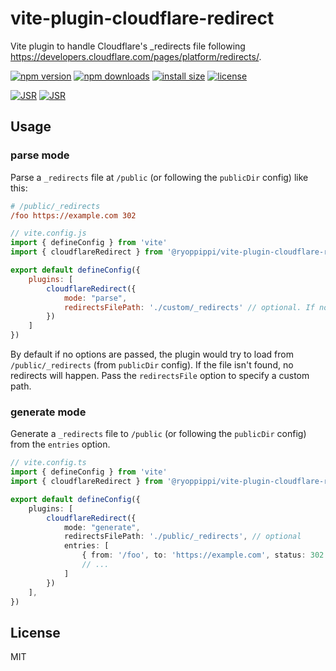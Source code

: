 # vite-plugin-cloudflare-redirect

Vite plugin to handle Cloudflare's \_redirects file following https://developers.cloudflare.com/pages/platform/redirects/.

[![npm version](https://img.shields.io/npm/v/@ryoppippi/vite-plugin-cloudflare-redirect)](https://www.npmjs.com/package/@ryoppippi/vite-plugin-cloudflare-redirect)
[![npm downloads](https://img.shields.io/npm/dm/@ryoppippi/vite-plugin-cloudflare-redirect)](https://www.npmjs.com/package/@ryoppippi/vite-plugin-cloudflare-redirect)
[![install size](https://packagephobia.com/badge?p=@ryoppippi/vite-plugin-cloudflare-redirect)](https://packagephobia.com/result?p=@ryoppippi/vite-plugin-cloudflare-redirect)
[![license](https://img.shields.io/npm/l/@ryoppippi/vite-plugin-cloudflare-redirect)](https://github.com/ryoppippi/vite-plugin-cloudflare-redirect/blob/main/LICENSE)

[![JSR](https://jsr.io/badges/@ryoppippi/vite-plugin-cloudflare-redirect)](https://jsr.io/@ryoppippi/vite-plugin-cloudflare-redirect)
[![JSR](https://jsr.io/badges/@ryoppippi/vite-plugin-cloudflare-redirect/score)](https://jsr.io/@ryoppippi/vite-plugin-cloudflare-redirect)

## Usage

### parse mode
Parse a `_redirects` file at `/public` (or following the `publicDir` config) like this:

```ini
# /public/_redirects
/foo https://example.com 302
```

```js
// vite.config.js
import { defineConfig } from 'vite'
import { cloudflareRedirect } from '@ryoppippi/vite-plugin-cloudflare-redirect'

export default defineConfig({
    plugins: [
        cloudflareRedirect({
            mode: "parse",
            redirectsFilePath: './custom/_redirects' // optional. If not specified, this plugin parses the default public or static directory from vite config.
        })
    ]
})
```

By default if no options are passed, the plugin would try to load from `/public/_redirects` (from `publicDir` config). If the file isn't found, no redirects will happen. Pass the `redirectsFile` option to specify a custom path.

### generate mode

Generate a `_redirects` file to `/public` (or following the `publicDir` config) from the `entries` option.

```ts
// vite.config.ts
import { defineConfig } from 'vite'
import { cloudflareRedirect } from '@ryoppippi/vite-plugin-cloudflare-redirect'

export default defineConfig({
    plugins: [
        cloudflareRedirect({
            mode: "generate",
            redirectsFilePath: './public/_redirects', // optional
            entries: [
                { from: '/foo', to: 'https://example.com', status: 302 },
                // ...
            ]
        })
    ],
})
```


## License
MIT
